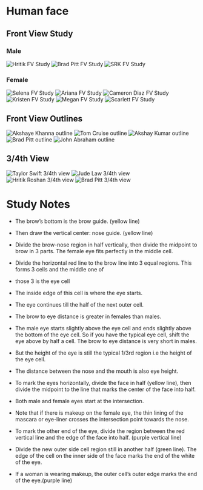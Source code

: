 # Human face

## Front View Study
### Male
![Hritik FV Study](https://github.com/arjunkhode/Anatomy-drawing/blob/master/Hritik-face-study.png)
![Brad Pitt FV Study](https://github.com/arjunkhode/Anatomy-drawing/blob/master/Brad-face-study.png)
![SRK FV Study](https://github.com/arjunkhode/Anatomy-drawing/blob/master/SRK-face-study.png)
### Female
![Selena FV Study](https://github.com/arjunkhode/Anatomy-drawing/blob/master/Selena-face-study.png)
![Ariana FV Study](https://github.com/arjunkhode/Anatomy-drawing/blob/master/Ariana-face-study.png)
![Cameron Diaz FV Study](https://github.com/arjunkhode/Anatomy-drawing/blob/master/Cameron-face-study.png)
![Kristen FV Study](https://github.com/arjunkhode/Anatomy-drawing/blob/master/Kristen-face-study.png)
![Megan FV Study](https://github.com/arjunkhode/Anatomy-drawing/blob/master/Megan-face-study.png)
![Scarlett FV Study](https://github.com/arjunkhode/Anatomy-drawing/blob/master/scarlett-face-study.png)

## Front View Outlines
![Akshaye Khanna outline](https://github.com/arjunkhode/Anatomy-drawing/blob/master/outine%20akshay%20khanna%20face.jpeg)
![Tom Cruise outline](https://github.com/arjunkhode/Anatomy-drawing/blob/master/outline-Tom-Cruise-face.jpeg)
![Akshay Kumar outline](https://github.com/arjunkhode/Anatomy-drawing/blob/master/outline-akshaykumar-face.jpeg)
![Brad Pitt outline](https://github.com/arjunkhode/Anatomy-drawing/blob/master/outline-brad-pitt-face.jpeg)
![John Abraham outline](https://github.com/arjunkhode/Anatomy-drawing/blob/master/outline-john-abraham-face.jpeg)

## 3/4th View
![Taylor Swift 3/4th view](https://github.com/arjunkhode/Anatomy-drawing/blob/master/10381.png)
![Jude Law 3/4th view](https://github.com/arjunkhode/Anatomy-drawing/blob/master/2ca5c4c312acf25966b555ac9892d66c.jpg)
![Hritik Roshan 3/4th view](https://github.com/arjunkhode/Anatomy-drawing/blob/master/96a50f9bf60e283639155b885d3189d7.jpg)
![Brad Pitt 3/4th view](https://github.com/arjunkhode/Anatomy-drawing/blob/master/no5.jpg)

# Study Notes
* The brow’s bottom is the brow guide. (yellow line)
* Then draw the vertical center: nose guide. (yellow line)
* Divide the brow-nose region in half vertically, then divide the midpoint to brow in 3 parts. The female eye fits perfectly in the middle cell.
* Divide the horizontal red line to the brow line into 3 equal regions. This forms 3 cells and the middle one of
* those 3 is the eye cell
* The inside edge of this cell is where the eye starts. 
* The eye continues till the half of the next outer cell.
* The brow to eye distance is greater in females than males.

* The male eye starts slightly above the eye cell and ends slightly above the bottom of the eye cell. So if you have the typical eye cell, shift the eye above by half a cell. The brow to eye distance is very short in males. 
* But the height of the eye is still the typical 1/3rd region i.e the height of the eye cell.

* The distance between the nose and the mouth is also eye height.

* To mark the eyes horizontally, divide the face in half (yellow line), then divide the midpoint to the line that marks the center of the face into half. 
* Both male and female eyes start at the intersection.
* Note that if there is makeup on the female eye, the thin lining of the mascara or eye-liner crosses the intersection point towards the nose. 

* To mark the other end of the eye, divide the region between the red vertical line and the edge of the face into half. (purple vertical line)
* Divide the new outer side cell region still in another half (green line). The edge of the cell on the inner side of the face marks the end of the white of the eye. 
* If a woman is wearing makeup, the outer cell’s outer edge marks the end of the eye.(purple line) 
